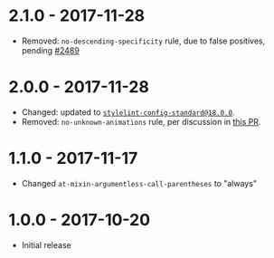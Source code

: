 # 2.1.0 - 2017-11-28
* Removed: `no-descending-specificity` rule, due to false positives, pending [#2489](https://github.com/stylelint/stylelint/issues/2489)

# 2.0.0 - 2017-11-28
* Changed: updated to [`stylelint-config-standard@18.0.0`](https://github.com/stylelint/stylelint-config-standard/releases/tag/18.0.0).
* Removed: `no-unknown-animations` rule, per discussion in [this PR](https://github.com/stylelint/stylelint-config-recommended/pull/9).

# 1.1.0 - 2017-11-17
* Changed `at-mixin-argumentless-call-parentheses` to "always"

# 1.0.0 - 2017-10-20
* Initial release
